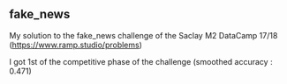 ## fake_news

My solution to the fake_news challenge of the Saclay M2 DataCamp 17/18 (https://www.ramp.studio/problems)

I got 1st of the competitive phase of the challenge (smoothed accuracy : 0.471)
